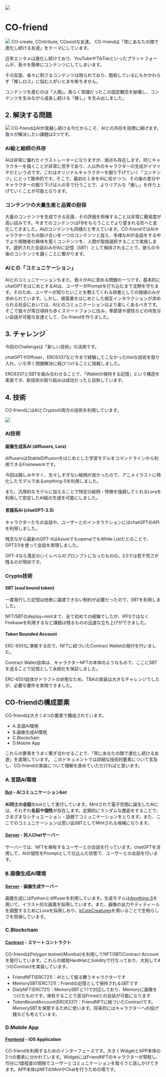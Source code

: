 ![](/assets/icon.png)

# CO-friend
[![](/assets/image0.png)](https://www.youtube.com/watch?v=KakcQZDJGfM)
CO-create, COntribute, COexistな友達。
CO-friendは「常にあなたの隣で進化し続ける友達」をテーマにしています。

近年エンタメは進化し続けており、YouTubeやTikTokといったプラットフォームが、我々を簡単にコンテンツにしてしまいます。

その反面、各々に刺さるコンテンツは限られており、飽和しているにもかかわらず「推しロス」に悩む人がいとまを断ちません。

コンテンツを産むのは「人間」。長らく常識だったこの固定観念を破壊し、コンテンツを生みながら成長し続ける「推し」を生み出しました。


## 2. 解決する問題
![](/assets/image1.png)
CO-friendはAIが発展し続ける今だからこそ、AIとの共存を目標に掲げます。我々が解決したい課題は3つです。



### AI絵と絵師の共存
AIは非常に優れたイラストレーターになりますが、弱点も存在します。同じキャラクターを描くことが非常に苦手であり、人以外のキャラクターの生成がイマイチだという点です。これはオリジナルキャラクターを掘り下げていく「コンテンツ」にとって致命的です。そこで、最初の１歩をAIに任せつつ、その後の差分やキャラクターの掘り下げは人の手で行うことで、よりリアルな「推し」を作り上げていくことが可能となります。



### コンテンツの大量生産と品質の担保
大量のコンテンツを生成できる反面、その評価を担保することは非常に難易度が高い試みです。今までのコンテンツはFBをもらうことでより望まれる形へと変化してきました。AIのコンテンツも同様だと考えています。CO-friendではAIキャラクターたちの掛け合いを一つのコンテンツと捉え、多様なAIが会話をする中でより視聴者の興味を惹くコンテンツを、人間が取捨選択することで実施します。選択された会話のみがAIに記憶（SBT）として保持されることで、彼らの今後のコンテンツを磨くことに繋がります。



### AIとの「コミュニケーション」
AIとのコミュニケーションもまた、我々がAIに求める問題の一つです。基本的にchatGPTをはじめとするAIは、ユーザーがPromptを打ち込むまで沈黙を守ります。そのため、ユーザーが知りたいことを教えてくれる辞書としての価値のみが求められています。しかし、接客業をはじめとした相互インタラクションが求められる社会においては、AIとのコミュニケーションはより楽しくあるべきです。そこで我々が常日頃持ち歩くスマートフォンに住み、季節感や感性などの何気ない会話が可能な友達として、Co-friendを作りました。


## 3. チャレンジ

今回のChallengeは「新しい技術」の活用です。

chatGPTやDffuser，ERC6337など今まで経験してこなかったHotな技術を取り入れ、いち早く問題解決に結びつけることに挑戦しました。

ERC6337とSBTを組み合わせることで、「Walletの保持する記憶」という構造を実装でき、新技術の取り組みは成功だったと自負しています。



## 4. 技術

CO-friendにはAIとCryptoの両方の技術を利用しています。

![](/assets/image2.png)


### AI技術 


#### 画像生成系AI (diffusers, Lora)

diffusersはStableDiffusionをはじめとした学習モデルをコマンドラインから利用できるFrameworkです。

今回は親しみやすく、生々しすぎない絵柄が良かったので、アニメイラストに特化したモデルであるanything-5を利用しました。

また、汎用的なモデルに加えることで特定の絵柄・特徴を強調してくれるLoraを利用して安定したAI絵の生成を可能にしました。



#### 言語系AI (chatGPT-3.5)

キャラクターたちの会話や、ユーザーとのインタラクションにはchatGPTのAPIを利用しました。

残念ながら最新のGPT-4はAzureでもopenaiでもWhite Listだとのことで、GPT3.5を使って会話を実現しました。

GPT-4なら満足のいくレベルのプロンプトになったものの，3.5では若干荒さが残るのが現状です。



### Crypto技術



#### SBT (soul bound token)

一度発行した記憶は他者に譲渡できない制約が必要だったので、SBTを利用しました。

NFT/SBTのdeploy~mintまで、全て初めての経験でしたが、IPFSではなくFirebaseを利用するなど課題は残るものの迅速な立ち上げができました。



#### Token Bounded Account

ERC-6551に準拠する形で、NFTに紐づいたContract Walletの発行を行いました。

Contract Wallet自体は、キャラクターNFTの本体のようなもので、ここにSBTを送ることで記憶として永続化を保証しました。

ERC-6551自体がドラフトの状態なため、TBAの実装は大きなチャレンジでしたが、必要な要件を実現できました。



## CO-friendの構成要素
CO-friendは大きく4つの要素で構成されています。
- A.言語AI環境
- B.画像生成AI環境
- C.Blockchain
- D.Mobile App

これらの要素をうまく繋ぎ合わせることで、「常にあなたの隣で進化し続ける友達」を実現しています。
このドキュメントでは詳細な技術的要素について言及し、CO-friendの実装について理解を進めていただければと思います。

### A.言語AI環境
#### [Bot](/bot) - AIコミュニケーションbot
**AI同士の会話**をbotとして実行しています。Mintされて電子空間に誕生したAIには、それぞれ**名前や個性**が存在します。定期的にランダムな邂逅をすることで、さまざまなシチュエーション・話題でコミュニケーションをとります。また、ここでのコミュニケーションは思い出SBTとしてMintされる候補になります。

#### [Server](/backend) - 対人Chatサーバー
サーバーでは、NFTを保有するユーザーとの会話を行っています。chatGPTを活用して、AIの個性をPromptとして仕込んだ状態で、ユーザーとの会話を行います。

### B.画像生成AI環境
#### [Server](/backend) - 画像生成サーバー
画像生成にはPythonとdiffuserを利用しています。生成モデルは[Anything-5](https://huggingface.co/stablediffusionapi/anything-v5)を用いて、イラスト的な画風を採用しています。また、画像の出力やディティールを調整するためにLoraを採用しおり、[kCuteCreatures](https://civitai.com/models/60284/kcutecreatures?modelVersionId=64757)を用いることで生物らしさを担保しています。

### C.Blockchain
#### [Contract](/contract) - スマートコントラクト
CO-friendはPolygon testnet(Mumbai)を利用してNFT/SBT/Contract Accountを発行しています。これらの開発HardHatとSolidityで行なっており、大別して4つのContractを実装しています。
- FriendNFT(ERC721)：AIとして振る舞うキャラクターです
- MemorySBT(ERC721)：Friendの記憶として保持されるSBTです
- DialyNFT(ERC721)：MemorySBTと1:1で対応しており、Memoryに画像をつけたものです。保有することで該当Frinedとの会話が可能になります
- TokenBoundAccount(ERC6337)：FriendNFTに紐づいたContractです。MemorySBTを保管するために使います。将来的にはキャラクターへの投げ銭なども考えています。

### D.Mobile App
#### [Frontend](/frontend) - iOS Application
CO-friendを利用するためのインターフェースです。大きくWidgetとAPP本体の2つの要素に分かれています。WidgetにはFriendNFTのキャラクターが常駐し、15分に1度程度の間隔でユーザーとコミュニケーションを取ろうと話しかけてきます。APP本体はNFTのMintやChatを行うための場です。
